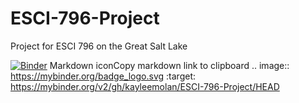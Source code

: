 # ESCI-796-Project
Project for ESCI 796 on the Great Salt Lake

[![Binder](https://mybinder.org/badge_logo.svg)](https://mybinder.org/v2/gh/kayleemolan/ESCI-796-Project/HEAD)
Markdown iconCopy markdown link to clipboard
.. image:: https://mybinder.org/badge_logo.svg
 :target: https://mybinder.org/v2/gh/kayleemolan/ESCI-796-Project/HEAD
